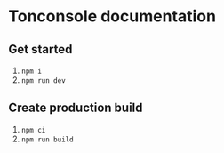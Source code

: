 # Tonconsole documentation

## Get started
1. `npm i`
2. `npm run dev`

## Create production build
1. `npm ci`
2. `npm run build`

